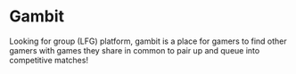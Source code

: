# Gambit
Looking for group (LFG) platform, gambit is a place for gamers to find other gamers with games they share in common to pair up and queue into competitive matches!
